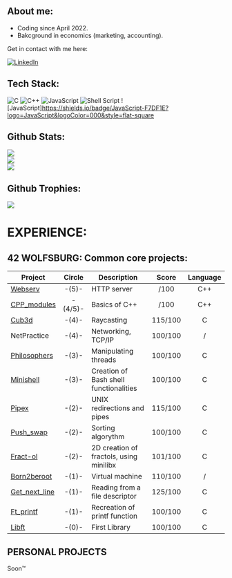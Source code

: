 ## About me:

* Coding since April 2022.
* Bakcground in economics (marketing, accounting).

Get in contact with me here:</p> 
[![LinkedIn](https://img.shields.io/badge/LinkedIn-%230077B5.svg?logo=linkedin&logoColor=white)](https://www.linkedin.com/in/tomislav-bolkovac-223245245/)


## Tech Stack:
![C](https://img.shields.io/badge/c-%2300599C.svg?style=for-the-badge&logo=c&logoColor=white) ![C++](https://img.shields.io/badge/c++-%2300599C.svg?style=for-the-badge&logo=c%2B%2B&logoColor=white)
![JavaScript](https://img.shields.io/badge/javascript-%23323330.svg?style=for-the-badge&logo=javascript&logoColor=%23F7DF1E) ![Shell Script](https://img.shields.io/badge/shell_script-%23121011.svg?style=for-the-badge&logo=gnu-bash&logoColor=white) ![JavaScript]https://shields.io/badge/JavaScript-F7DF1E?logo=JavaScript&logoColor=000&style=flat-square

## Github Stats:
![](https://github-readme-stats.vercel.app/api?username=Valsimot42&theme=dark&hide_border=false&include_all_commits=false&count_private=false)<br/>
![](https://github-readme-streak-stats.herokuapp.com/?user=Valsimot42&theme=dark&hide_border=false)<br/>
![](https://github-readme-stats.vercel.app/api/top-langs/?username=Valsimot42&theme=dark&hide_border=false&include_all_commits=false&count_private=false&layout=compact)

## Github Trophies:
![](https://github-profile-trophy.vercel.app/?username=Valsimot42&theme=radical&no-frame=false&no-bg=false&margin-w=4)

<h1 align="left">EXPERIENCE:</h1>

<h2 align="left">42 WOLFSBURG: Common core projects:</h2>

| Project| Circle  | Description     | Score    | Language |
|--------|:-------:|-----------------|:--------:|:--------:|
|[Webserv]()|-(5)-|HTTP server| /100|C++|
|[CPP_modules](https://github.com/Valsimot42/42_CPP_Modules/tree/master)|-(4/5)-|Basics of C++| /100|C++|
|[Cub3d](https://github.com/Valsimot42/42_cub3d)|-(4)-|Raycasting|115/100|C|
|NetPractice|-(4)-|Networking, TCP/IP|100/100|/|
|[Philosophers](https://github.com/Valsimot42/42_philosophers)|-(3)-|Manipulating threads|100/100|C|
|[Minishell](https://github.com/Valsimot42/minishell)|-(3)-|Creation of Bash shell functionalities|100/100|C|
|[Pipex](https://github.com/Valsimot42/Pipex)|-(2)-|UNIX redirections and pipes|115/100| C|
|[Push_swap](https://github.com/Valsimot42/Push_Swap)|-(2)-|Sorting algorythm|100/100|C|
|[Fract-ol](https://github.com/Valsimot42/Fract-ol)|-(2)-|2D creation of fractols, using minilibx|101/100|C|
|[Born2beroot](https://github.com/Valsimot42/42_born2beroot)|-(1)-|Virtual machine|110/100|/|
|[Get_next_line](https://github.com/Valsimot42/GNL)|-(1)-|Reading from a file descriptor|125/100|C|
|[Ft_printf](https://github.com/Valsimot42/ft_printf)|-(1)-|Recreation of printf function|100/100|C|
|[Libft](https://github.com/Valsimot42/Libft)|-(0)-|First Library|100/100|C|


<h2 align="left">PERSONAL PROJECTS</h2>

Soon™





